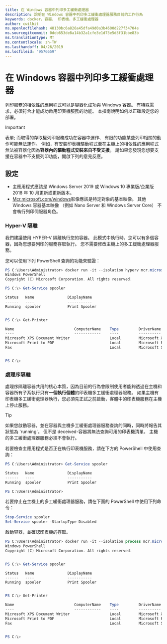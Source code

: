 ```yaml
---
title: 在 Windows 容器中列印多工緩衝處理器
description: 說明在 Windows 容器中列印多工緩衝處理器服務目前的工作行為
keywords: docker，容器、 印表機，多工緩衝處理器
author: cwilhit
ms.openlocfilehash: 48130bc6a826a45dfa49d0a3b4600d227f34704e
ms.sourcegitcommit: 0deb653de8a14b32a1cfe3e1d73e5d3f31bbe83b
ms.translationtype: MT
ms.contentlocale: zh-TW
ms.lasthandoff: 04/26/2019
ms.locfileid: "9576659"
---
```

# <a name="print-spooler-in-windows-containers"></a>在 Windows 容器中列印多工緩衝處理器

列印服務的相依性的應用程式可以是容器化成功與 Windows 容器。 有特殊需求，必須符合才能成功啟用印表機服務的功能。 本指南說明如何以正確設定您的部署。

> [!IMPORTANT]
> 表單; 而取得的存取權列印服務成功在容器中運作、 有限的功能某些列印相關的動作可能無法運作。 例如，有安裝印表機驅動程式至在主機上的相依性的應用程式無法被容器化因為**容器內的驅動程式安裝來自不受支援**。 請如果您發現您想要支援在容器中不支援列印功能，開啟下列的意見反應。

## <a name="setup"></a>設定

* 主應用程式應該是 Windows Server 2019 或 Windows 10 專業版/企業版 2018 年 10 月更新或更新版本。
* [Mcr.microsoft.com/windows](https://hub.docker.com/_/microsoft-windowsfamily-windows)影像應該是特定對象的基本映像。 其他 Windows 容器基本映像 （例如 Nano Server 和 Windows Server Core） 不會執行列印伺服器角色。

### <a name="hyper-v-isolation"></a>Hyper-V 隔離

我們建議使用 HYPER-V 隔離執行您的容器。 此模式中執行時，您可以有多個容器，因為您想要列印的服務存取執行。 您不需要修改主機上的多工緩衝處理器服務。

您可以使用下列 PowerShell 查詢的功能來驗證：

```PowerShell
PS C:\Users\Administrator> docker run -it --isolation hyperv mcr.microsoft.com/windows:1809 powershell.exe
Windows PowerShell
Copyright (C) Microsoft Corporation. All rights reserved.

PS C:\> Get-Service spooler

Status   Name               DisplayName
------   ----               -----------
Running  spooler            Print Spooler


PS C:\> Get-Printer

Name                           ComputerName    Type         DriverName                PortName        Shared   Published
----                           ------------    ----         ----------                --------        ------   --------
Microsoft XPS Document Writer                  Local        Microsoft XPS Document... PORTPROMPT:     False    False
Microsoft Print to PDF                         Local        Microsoft Print To PDF    PORTPROMPT:     False    False
Fax                                            Local        Microsoft Shared Fax D... SHRFAX:         False    False


PS C:\>
```

### <a name="process-isolation"></a>處理序隔離

處理序隔離容器共用的核心本質，因為目前的行為會限制使用者能夠透過在主機和容器所有子系執行只有**一個執行個體**的印表機多工緩衝處理器服務。 如果主機有印表機多工緩衝處理器執行，您必須先正試之前啟動，客體中的印表機服務在主機上停止服務。

> [!TIP]
> 如果您啟動容器，並在容器與主機多工緩衝處理器服務查詢的同時，同時將報告其狀態為 'running'。 但不是 deceived-容器將無法查詢可用的印表機清單。 主機的多工緩衝處理器服務必須不會執行。 

若要檢查主應用程式是否正在執行印表機服務，請在下方的 PowerShell 中使用查詢：

```PowerShell
PS C:\Users\Administrator> Get-Service spooler

Status   Name               DisplayName
------   ----               -----------
Running  spooler            Print Spooler

PS C:\Users\Administrator>
```

若要停止在主機上的多工緩衝處理器服務，請在下面的 PowerShell 中使用下列命令：

```PowerShell
Stop-Service spooler
Set-Service spooler -StartupType Disabled
```

啟動容器，並確認印表機的存取。

```PowerShell
PS C:\Users\Administrator> docker run -it --isolation process mcr.microsoft.com/windows:1809 powershell.exe
Windows PowerShell
Copyright (C) Microsoft Corporation. All rights reserved.


PS C:\> Get-Service spooler

Status   Name               DisplayName
------   ----               -----------
Running  spooler            Print Spooler


PS C:\> Get-Printer

Name                           ComputerName    Type         DriverName                PortName        Shared   Published
----                           ------------    ----         ----------                --------        ------   --------
Microsoft XPS Document Writer                  Local        Microsoft XPS Document... PORTPROMPT:     False    False
Microsoft Print to PDF                         Local        Microsoft Print To PDF    PORTPROMPT:     False    False
Fax                                            Local        Microsoft Shared Fax D... SHRFAX:         False    False


PS C:\>
```